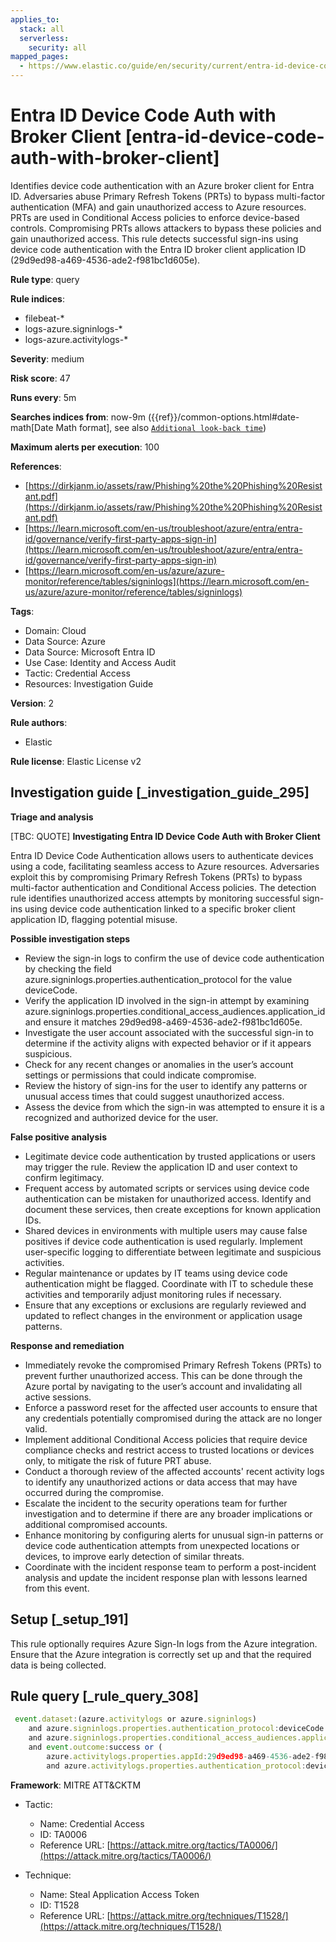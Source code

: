 ```yaml
---
applies_to:
  stack: all
  serverless:
    security: all
mapped_pages:
  - https://www.elastic.co/guide/en/security/current/entra-id-device-code-auth-with-broker-client.html
---
```


# Entra ID Device Code Auth with Broker Client [entra-id-device-code-auth-with-broker-client]

Identifies device code authentication with an Azure broker client for Entra ID. Adversaries abuse Primary Refresh Tokens (PRTs) to bypass multi-factor authentication (MFA) and gain unauthorized access to Azure resources. PRTs are used in Conditional Access policies to enforce device-based controls. Compromising PRTs allows attackers to bypass these policies and gain unauthorized access. This rule detects successful sign-ins using device code authentication with the Entra ID broker client application ID (29d9ed98-a469-4536-ade2-f981bc1d605e).

**Rule type**: query

**Rule indices**:

* filebeat-*
* logs-azure.signinlogs-*
* logs-azure.activitylogs-*

**Severity**: medium

**Risk score**: 47

**Runs every**: 5m

**Searches indices from**: now-9m ({{ref}}/common-options.html#date-math[Date Math format], see also [`Additional look-back time`](docs-content://solutions/security/detect-and-alert/create-detection-rule.md#rule-schedule))

**Maximum alerts per execution**: 100

**References**:

* [https://dirkjanm.io/assets/raw/Phishing%20the%20Phishing%20Resistant.pdf](https://dirkjanm.io/assets/raw/Phishing%20the%20Phishing%20Resistant.pdf)
* [https://learn.microsoft.com/en-us/troubleshoot/azure/entra/entra-id/governance/verify-first-party-apps-sign-in](https://learn.microsoft.com/en-us/troubleshoot/azure/entra/entra-id/governance/verify-first-party-apps-sign-in)
* [https://learn.microsoft.com/en-us/azure/azure-monitor/reference/tables/signinlogs](https://learn.microsoft.com/en-us/azure/azure-monitor/reference/tables/signinlogs)

**Tags**:

* Domain: Cloud
* Data Source: Azure
* Data Source: Microsoft Entra ID
* Use Case: Identity and Access Audit
* Tactic: Credential Access
* Resources: Investigation Guide

**Version**: 2

**Rule authors**:

* Elastic

**Rule license**: Elastic License v2

## Investigation guide [_investigation_guide_295]

**Triage and analysis**

[TBC: QUOTE]
**Investigating Entra ID Device Code Auth with Broker Client**

Entra ID Device Code Authentication allows users to authenticate devices using a code, facilitating seamless access to Azure resources. Adversaries exploit this by compromising Primary Refresh Tokens (PRTs) to bypass multi-factor authentication and Conditional Access policies. The detection rule identifies unauthorized access attempts by monitoring successful sign-ins using device code authentication linked to a specific broker client application ID, flagging potential misuse.

**Possible investigation steps**

* Review the sign-in logs to confirm the use of device code authentication by checking the field azure.signinlogs.properties.authentication_protocol for the value deviceCode.
* Verify the application ID involved in the sign-in attempt by examining azure.signinlogs.properties.conditional_access_audiences.application_id and ensure it matches 29d9ed98-a469-4536-ade2-f981bc1d605e.
* Investigate the user account associated with the successful sign-in to determine if the activity aligns with expected behavior or if it appears suspicious.
* Check for any recent changes or anomalies in the user’s account settings or permissions that could indicate compromise.
* Review the history of sign-ins for the user to identify any patterns or unusual access times that could suggest unauthorized access.
* Assess the device from which the sign-in was attempted to ensure it is a recognized and authorized device for the user.

**False positive analysis**

* Legitimate device code authentication by trusted applications or users may trigger the rule. Review the application ID and user context to confirm legitimacy.
* Frequent access by automated scripts or services using device code authentication can be mistaken for unauthorized access. Identify and document these services, then create exceptions for known application IDs.
* Shared devices in environments with multiple users may cause false positives if device code authentication is used regularly. Implement user-specific logging to differentiate between legitimate and suspicious activities.
* Regular maintenance or updates by IT teams using device code authentication might be flagged. Coordinate with IT to schedule these activities and temporarily adjust monitoring rules if necessary.
* Ensure that any exceptions or exclusions are regularly reviewed and updated to reflect changes in the environment or application usage patterns.

**Response and remediation**

* Immediately revoke the compromised Primary Refresh Tokens (PRTs) to prevent further unauthorized access. This can be done through the Azure portal by navigating to the user’s account and invalidating all active sessions.
* Enforce a password reset for the affected user accounts to ensure that any credentials potentially compromised during the attack are no longer valid.
* Implement additional Conditional Access policies that require device compliance checks and restrict access to trusted locations or devices only, to mitigate the risk of future PRT abuse.
* Conduct a thorough review of the affected accounts' recent activity logs to identify any unauthorized actions or data access that may have occurred during the compromise.
* Escalate the incident to the security operations team for further investigation and to determine if there are any broader implications or additional compromised accounts.
* Enhance monitoring by configuring alerts for unusual sign-in patterns or device code authentication attempts from unexpected locations or devices, to improve early detection of similar threats.
* Coordinate with the incident response team to perform a post-incident analysis and update the incident response plan with lessons learned from this event.


## Setup [_setup_191]

This rule optionally requires Azure Sign-In logs from the Azure integration. Ensure that the Azure integration is correctly set up and that the required data is being collected.


## Rule query [_rule_query_308]

```js
 event.dataset:(azure.activitylogs or azure.signinlogs)
    and azure.signinlogs.properties.authentication_protocol:deviceCode
    and azure.signinlogs.properties.conditional_access_audiences.application_id:29d9ed98-a469-4536-ade2-f981bc1d605e
    and event.outcome:success or (
        azure.activitylogs.properties.appId:29d9ed98-a469-4536-ade2-f981bc1d605e
        and azure.activitylogs.properties.authentication_protocol:deviceCode)
```

**Framework**: MITRE ATT&CKTM

* Tactic:

    * Name: Credential Access
    * ID: TA0006
    * Reference URL: [https://attack.mitre.org/tactics/TA0006/](https://attack.mitre.org/tactics/TA0006/)

* Technique:

    * Name: Steal Application Access Token
    * ID: T1528
    * Reference URL: [https://attack.mitre.org/techniques/T1528/](https://attack.mitre.org/techniques/T1528/)



